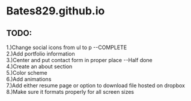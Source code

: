 # Bates829.github.io
## TODO: <br />
1.)Change social icons from ul to p --COMPLETE <br />
2.)Add portfolio information <br />
3.)Center and put contact form in proper place --Half done<br />
4.)Create an about section <br />
5.)Color scheme <br />
6.)Add animations <br />
7.)Add either resume page or option to download file hosted on dropbox <br />
8.)Make sure it formats properly for all screen sizes
